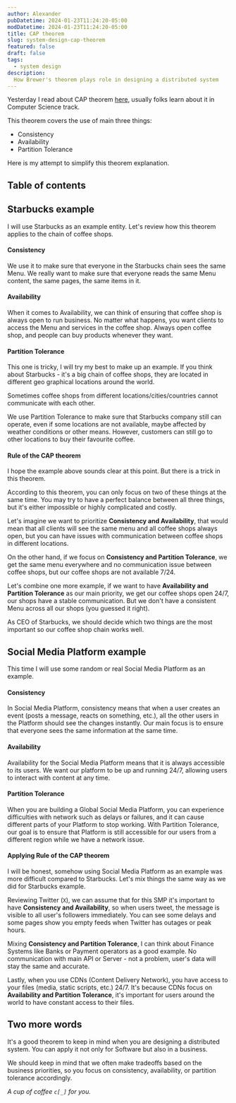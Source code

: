 ```yaml
---
author: Alexander
pubDatetime: 2024-01-23T11:24:20-05:00
modDatetime: 2024-01-23T11:24:20-05:00
title: CAP theorem
slug: system-design-cap-theorem
featured: false
draft: false
tags:
  - system design
description:
  How Brewer's theorem plays role in designing a distributed system
---
```


Yesterday I read about CAP theorem [here](https://en.wikipedia.org/wiki/CAP_theorem), usually folks learn about it in Computer Science track.

This theorem covers the use of main three things:
- Consistency
- Availability
- Partition Tolerance

Here is my attempt to simplify this theorem explanation.

## Table of contents

## Starbucks example

I will use Starbucks as an example entity. Let's review how this theorem applies to the chain of coffee shops.

#### Consistency

We use it to make sure that everyone in the Starbucks chain sees the same Menu. We really want to make sure that everyone reads the same Menu content, the same pages, the same items in it.

#### Availability

When it comes to Availability, we can think of ensuring that coffee shop is always open to run business. No matter what happens, you want clients to access the Menu and services in the coffee shop. Always open coffee shop, and people can buy products whenever they want.

#### Partition Tolerance

This one is tricky, I will try my best to make up an example. If you think about Starbucks - it's a big chain of coffee shops, they are located in different geo graphical locations around the world.

Sometimes coffee shops from different locations/cities/countries cannot communicate with each other.

We use Partition Tolerance to make sure that Starbucks company still can operate, even if some locations are not available, maybe affected by weather conditions or other means. However, customers can still go to other locations to buy their favourite coffee.

#### Rule of the CAP theorem

I hope the example above sounds clear at this point. But there is a trick in this theorem.

According to this theorem, you can only focus on two of these things at the same time. You may try to have a perfect balance between all three things, but it's either impossible or highly complicated and costly.

Let's imagine we want to prioritize **Consistency and Availability**, that would mean that all clients will see the same menu and all coffee shops always open, but you can have issues with communication between coffee shops in different locations.

On the other hand, if we focus on **Consistency and Partition Tolerance**, we get the same menu everywhere and no communication issue between coffee shops, but our coffee shops are not available 7/24.  

Let's combine one more example, if we want to have **Availability and Partition Tolerance** as our main priority, we get our coffee shops open 24/7, our shops have a stable communication. But we don't have a consistent Menu across all our shops (you guessed it right).

As CEO of Starbucks, we should decide which two things are the most important so our coffee shop chain works well.

## Social Media Platform example

This time I will use some random or real Social Media Platform as an example.

#### Consistency

In Social Media Platform, consistency means that when a user creates an event (posts a message, reacts on something, etc.), all the other users in the Platform should see the changes instantly. Our main focus is to ensure that everyone sees the same information at the same time.

#### Availability

Availability for the Social Media Platform means that it is always accessible to its users. We want our platform to be up and running 24/7, allowing users to interact with content at any time.

#### Partition Tolerance

When you are building a Global Social Media Platform, you can experience difficulties with network such as delays or failures, and it can cause different parts of your Platform to stop working. With Partition Tolerance, our goal is to ensure that Platform is still accessible for our users from a different region while we have a network issue. 

#### Applying Rule of the CAP theorem

I will be honest, somehow using Social Media Platform as an example was more difficult compared to Starbucks. Let's mix things the same way as we did for Starbucks example.

Reviewing Twitter (`X`), we can assume that for this SMP it's important to have **Consistency and Availability**, so when users tweet, the message is visible to all user's followers immediately. You can see some delays and some pages show you empty feeds when Twitter has outages or peak hours.

Mixing **Consistency and Partition Tolerance**, I can think about Finance Systems like Banks or Payment operators as a good example. No communication with main API or Server - not a problem, user's data will stay the same and accurate.

Lastly, when you use CDNs (Content Delivery Network), you have access to your files (media, static scripts, etc.) 24/7. It's because CDNs focus on **Availability and Partition Tolerance**, it's important for users around the world to have constant access to their files.

## Two more words

It's a good theorem to keep in mind when you are designing a distributed system. You can apply it not only for Software but also in a business. 

We should keep in mind that we often make tradeoffs based on the business priorities, so you focus on consistency, availability, or partition tolerance accordingly.

_A cup of coffee `c[_]` for you._